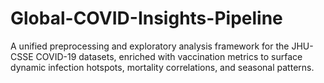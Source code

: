 # Global-COVID-Insights-Pipeline
A unified preprocessing and exploratory analysis framework for the JHU-CSSE COVID-19 datasets, enriched with vaccination metrics to surface dynamic infection hotspots, mortality correlations, and seasonal patterns.
